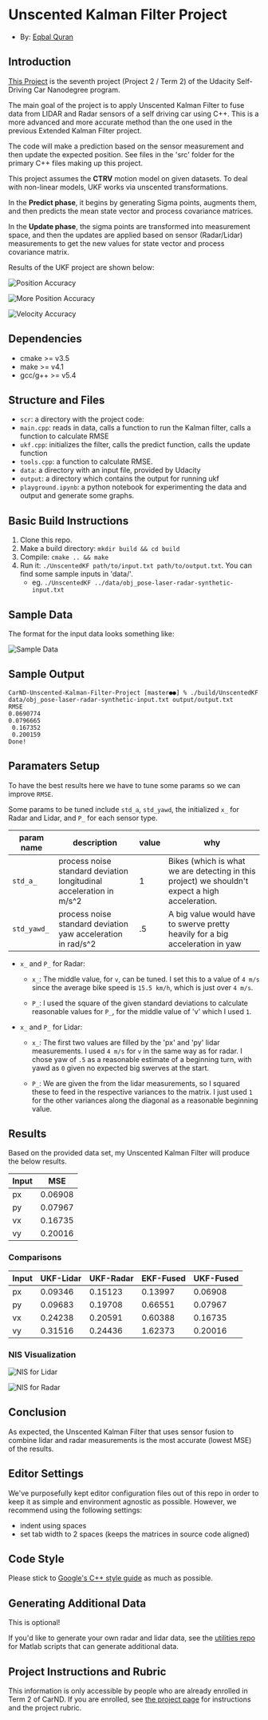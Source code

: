 # Unscented Kalman Filter Project

- By: [Eqbal Quran](www.eqbalq.com)


## Introduction

[This Project](https://github.com/udacity/CarND-Unscented-Kalman-Filter-Project) is the seventh project (Project 2 / Term 2) of the Udacity Self-Driving Car Nanodegree program.

The main goal of the project is to apply Unscented Kalman Filter to fuse data from LIDAR and Radar sensors of a self driving car using C++. This is a more advanced and more accurate method than the one used in the previous Extended Kalman Filter project.

The code will make a prediction based on the sensor measurement and then update the expected position. See files in the 'src' folder for the primary C++ files making up this project.

This project assumes the **CTRV** motion model on given datasets. To deal with non-linear models, UKF works via unscented transformations.

In the **Predict phase**, it begins by generating Sigma points, augments them, and then predicts the mean state vector and process covariance matrices.

In the **Update phase**, the sigma points are transformed into measurement space, and then the updates are applied based on sensor (Radar/Lidar) measurements to get the new values for state vector and process covariance matrix.

Results of the UKF project are shown below:

![Position Accuracy](./assets/position_acc1.png)

![More Position Accuracy](./assets/position_acc2.png)

![Velocity Accuracy](./assets/velocity_acc.png)

## Dependencies

* cmake >= v3.5
* make >= v4.1
* gcc/g++ >= v5.4

## Structure and Files

  - `scr`: a directory with the project code:
  - `main.cpp`: reads in data, calls a function to run the Kalman filter, calls a function to calculate RMSE
  - `ukf.cpp`:  initializes the filter, calls the predict function, calls the update function
  - `tools.cpp`: a function to calculate RMSE.
  - `data`: a directory with an input file, provided by Udacity
  - `output`: a directory which contains the output for running ukf
  - `playground.ipynb`: a python notebook for experimenting the data and output and generate some graphs.

## Basic Build Instructions

1. Clone this repo.
2. Make a build directory: `mkdir build && cd build`
3. Compile: `cmake .. && make`
4. Run it: `./UnscentedKF path/to/input.txt path/to/output.txt`. You can find
   some sample inputs in 'data/'.
    - eg. `./UnscentedKF ../data/obj_pose-laser-radar-synthetic-input.txt`

## Sample Data

The format for the input data looks something like:

![Sample Data](./assets/sample_data_input.png)


## Sample Output

```
CarND-Unscented-Kalman-Filter-Project [master●●] % ./build/UnscentedKF data/obj_pose-laser-radar-synthetic-input.txt output/output.txt
RMSE
0.0690774
0.0796665
 0.167352
 0.200159
Done!
```

## Paramaters Setup

To have the best results here we have to tune some params so we can improve `RMSE`.

Some params to be tuned include `std_a`, `std_yawd`, the initialized `x_` for Radar and Lidar, and `P_` for each sensor type.

| param name | description                                                         | value | why                                                                                             |
|------------|---------------------------------------------------------------------|-------|-------------------------------------------------------------------------------------------------|
| `std_a_`     | process noise standard deviation longitudinal acceleration in m/s^2 | 1     | Bikes (which is what we are detecting in this project) we shouldn't expect a high acceleration. |
| `std_yawd_`  | process noise standard deviation yaw acceleration in rad/s^2        | .5    | A big value would have to swerve pretty heavily for a big acceleration in yaw                   |

* `x_` and `P_` for Radar:

  * `x_`: The middle value, for `v`, can be tuned. I set this to a value of `4 m/s` since the average bike speed is `15.5 km/h`, which is just over `4 m/s`.

  * `P_`: I used the square of the given standard deviations to calculate reasonable values for `P_`, for the middle value of 'v' which I used `1`.

* `x_` and `P_` for Lidar:

  * `x_`: The first two values are filled by the 'px' and 'py' lidar measurements. I used `4 m/s` for `v` in the same way as for radar. I chose yaw of `.5` as a reasonable estimate of a beginning turn, with yawd as `0` given no expected big swerves at the start.

  * `P_`: We are given the  from the lidar measurements, so I squared these to feed in the respective variances to the matrix. I just used `1` for the other variances along the diagonal as a reasonable beginning value.

## Results

Based on the provided data set, my Unscented Kalman Filter will produce the below results. 

| Input |   MSE   |
| ----- | ------- |
|  px   | 0.06908 |
|  py   | 0.07967 |
|  vx   | 0.16735 |
|  vy   | 0.20016 |

### Comparisons


| Input | UKF-Lidar | UKF-Radar | EKF-Fused | UKF-Fused |
| ----- | --------- | --------- | --------- | --------- |
|  px   |  0.09346  |  0.15123  |  0.13997  |  0.06908  |
|  py   |  0.09683  |  0.19708  |  0.66551  |  0.07967  |
|  vx   |  0.24238  |  0.20591  |  0.60388  |  0.16735  |
|  vy   |  0.31516  |  0.24436  |  1.62373  |  0.20016  |

### NIS Visualization

![NIS for Lidar](./assets/NIS_lidar.png)

![NIS for Radar](./assets/NIS_radar.png)

## Conclusion

As expected, the Unscented Kalman Filter that uses sensor fusion to combine lidar and radar measurements is the most accurate (lowest MSE) of the results.


## Editor Settings

We've purposefully kept editor configuration files out of this repo in order to
keep it as simple and environment agnostic as possible. However, we recommend
using the following settings:

* indent using spaces
* set tab width to 2 spaces (keeps the matrices in source code aligned)

## Code Style

Please stick to [Google's C++ style guide](https://google.github.io/styleguide/cppguide.html) as much as possible.

## Generating Additional Data

This is optional!

If you'd like to generate your own radar and lidar data, see the
[utilities repo](https://github.com/udacity/CarND-Mercedes-SF-Utilities) for
Matlab scripts that can generate additional data.

## Project Instructions and Rubric

This information is only accessible by people who are already enrolled in Term 2
of CarND. If you are enrolled, see [the project page](https://classroom.udacity.com/nanodegrees/nd013/parts/40f38239-66b6-46ec-ae68-03afd8a601c8/modules/0949fca6-b379-42af-a919-ee50aa304e6a/lessons/c3eb3583-17b2-4d83-abf7-d852ae1b9fff/concepts/f437b8b0-f2d8-43b0-9662-72ac4e4029c1)
for instructions and the project rubric.
